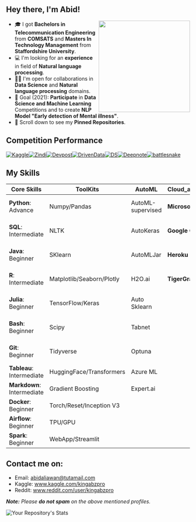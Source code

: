 ## Hey there, I'm Abid!
<img align='right' src="https://analyticsindiamag.com/wp-content/uploads/2018/12/developer-dribbble.gif" width="250">

- 🎓 I got **Bachelors in Telecommunication Engineering** from **COMSATS** and **Masters In Technology Management** from **Staffordshire University**.
- 💻 I'm looking for an **experience** in field of **Natural language processing**.
- 🤝🏻 I'm open for collaborations in **Data Science** and **Natural language processing** domains.
- 🎯 Goal (2021): **Participate** in **Data Science and Machine Learning** Competitions and to create **NLP Model "Early detection of Mental illness"**.
- 📌 Scroll down to see my **Pinned Repositories**.

## Competition Performance

[<img alt="Kaggle" src="https://img.shields.io/badge/Kaggle-161616?logo=Kaggle&style=for-the-badge" />](https://www.kaggle.com/kingabzpro)[<img alt="Zindi" src="https://img.shields.io/badge/Zindi-161616?logo=Zotero&style=for-the-badge" />](https://zindi.africa/users/kingabzpro)[<img alt="Devpost" src="https://img.shields.io/badge/Devpost-161616?logo=Devpost&logoColor=blue**&style=for-the-badge" />](ttps://devpost.com/kingabzpro?ref_content=user-portfolio&ref_feature=portfolio&ref_medium=global-nav)[<img alt="DrivenData" src="https://img.shields.io/badge/DrivenData-161616?logo=Datocms&logoColor=yellow&style=for-the-badge" />](https://www.drivendata.org/users/kingabzpro/)[<img alt="DS" src="https://img.shields.io/badge/DS Competitions-161616?logo=Audioboom&style=for-the-badge" />](Kaggle_Competitions_Performance.csv)[<img alt="Deepnote" src="https://img.shields.io/badge/Deepnote-161616?logo=Deepnote&style=for-the-badge" />](deepnote.com/@abid)[<img alt="battlesnake" src="https://img.shields.io/badge/Battle_snake-161616?logo=beats&style=for-the-badge" />](https://play.battlesnake.com/u/kingabzpro/)

## My Skills
| Core Skills                | ToolKits                  | AutoML            | Cloud_architecture  | Certified                   |
| -------------------------- | ------------------------- | ----------------- | ------------------- | --------------------------- |
| **Python**: Advance        | Numpy/Pandas              | AutoML-supervised | **Microsoft Azure** | Data Scientist in Python    |
| **SQL**: Intermediate      | NLTK                      | AutoKeras         | **Google Cloud**    | Data Analysis Using R       |
| **Java**: Beginner         | SKlearn                   | AutoMLJar         | **Heroku Cloud**    | Data Analysis using SQL     |
| **R**: Intermediate        | Matplotlib/Seaborn/Plotly | H2O.ai            | **TigerGraph**      | Advance SQL with PostgreSQL |
| **Julia**: Beginner        | TensorFlow/Keras          | Auto Sklearn      |                     | Natural Learning Processing |
| **Bash**: Beginner         | Scipy                     | Tabnet            |                     | Deep Learning with NLP      |
| **Git**: Beginner          | Tidyverse                 | Optuna            |                     | Tableau Data Analyst        |
| **Tableau**: Intermediate  | HuggingFace/Transformers  | Azure ML          |                     |                             |
| **Markdown**: Intermediate | Gradient Boosting         | Expert.ai         |                     |                             |
| **Docker**: Beginner       | Torch/Reset/Inception V3  |                   |                     |                             |
| **Airflow**: Beginner      | TPU/GPU                   |                   |                     |                             |
| **Spark**: Beginner        | WebApp/Streamlit          |                   |                     |                             |

## Contact me on:

- Email: abidaliawan@tutamail.com
- Kaggle: www.kaggle.com/kingabzpro
- Reddit: www.reddit.com/user/kingabzpro

_**Note:** Please **do not spam** on the above mentioned profiles._

![Your Repository's Stats](https://github-readme-stats.vercel.app/api?username=kingabzpro&show_icons=true)
